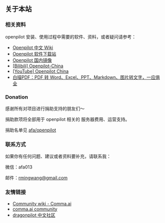 ## 关于本站

### 相关资料

openpilot 安装、使用过程中需要的软件、资料，或者疑问请参考：

- [Openpilot 中文 Wiki](https://doc.sdut.me/)
- [Openpilot 软件下载站](https://d.sdut.me/)
- [Openpilot 国内镜像](https://doc.sdut.me/mirror.html)
- [[Bilibili] Openpilot-China](https://space.bilibili.com/9843793)
- [[YouTube] Openpilot China](https://www.youtube.com/channel/UC79hb9uL4o3YsqFLnFZVzbA)
- [白描PDF：PDF 转 Word、Excel、PPT、Markdown、图片转文字，一应俱全](https://pdf.baimiaoapp.com/landing/afenld7rw8)

### Donation

感谢所有对项目进行捐助支持的朋友们～

捐助款项将全部用于 openpilot 相关的 服务器费用、运营支持。

捐助名单见 <a href="https://github.com/rming/openpilot" target="_blank">afa/openpilot</a>


### 联系方式

如果你有任何问题、建议或者资料要补充，请联系我：

微信：afa013

邮件：rmingwang@gmail.com


### 友情链接

- [Community wiki - Comma.ai](https://community.comma.ai/)
- [comma.ai community](https://discordapp.com/channels/469524606043160576)
- [dragonpilot 中文社区](http://dragonpilot.cn/)


